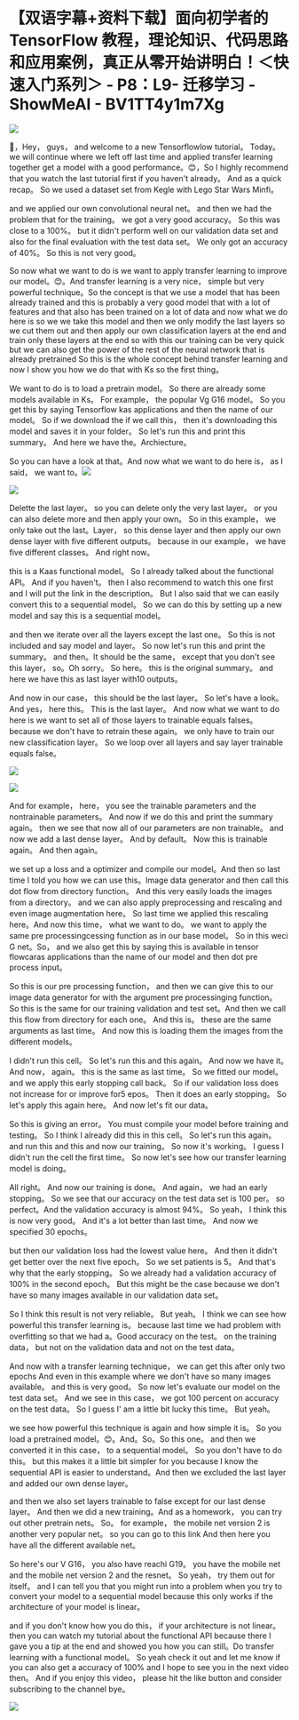 # 【双语字幕+资料下载】面向初学者的 TensorFlow 教程，理论知识、代码思路和应用案例，真正从零开始讲明白！＜快速入门系列＞ - P8：L9- 迁移学习 - ShowMeAI - BV1TT4y1m7Xg

![](img/61fab98aab26950654922e0fb57a2416_0.png)

🎼，Hey， guys， and welcome to a new Tensorflowlow tutorial。 Today。 we will continue where we left off last time and applied transfer learning together get a model with a good performance。😊，So I highly recommend that you watch the last tutorial first if you haven't already。 And as a quick recap。 So we used a dataset set from Kegle with Lego Star Wars Minfi。

 and we applied our own convolutional neural net。 and then we had the problem that for the training。 we got a very good accuracy。 So this was close to a 100%。 but it didn't perform well on our validation data set and also for the final evaluation with the test data set。 We only got an accuracy of 40%。 So this is not very good。

 So now what we want to do is we want to apply transfer learning to improve our model。😊。And transfer learning is a very nice， simple but very powerful technique。So the concept is that we use a model that has been already trained and this is probably a very good model that with a lot of features and that also has been trained on a lot of data and now what we do here is so we we take this model and then we only modify the last layers so we cut them out and then apply our own classification layers at the end and train only these layers at the end so with this our training can be very quick but we can also get the power of the rest of the neural network that is already pretrained So this is the whole concept behind transfer learning and now I show you how we do that with Ks so the first thing。

We want to do is to load a pretrain model。 So there are already some models available in Ks。 For example， the popular Vg G16 model。 So you get this by saying Tensorflow kas applications and then the name of our model。 So if we download the if we call this， then it's downloading this model and saves it in your folder。 So let's run this and print this summary。 And here we have the。Archiecture。

So you can have a look at that。And now what we want to do here is， as I said， we want to。![](img/61fab98aab26950654922e0fb57a2416_2.png)

![](img/61fab98aab26950654922e0fb57a2416_3.png)

Delette the last layer。 so you can delete only the very last layer。 or you can also delete more and then apply your own。 So in this example， we only take out the last。Layer， so this dense layer and then apply our own dense layer with five different outputs。 because in our example， we have five different classes。 And right now。

 this is a Kaas functional model。 So I already talked about the functional API。 And if you haven't。 then I also recommend to watch this one first and I will put the link in the description。 But I also said that we can easily convert this to a sequential model。 So we can do this by setting up a new model and say this is a sequential model。

 and then we iterate over all the layers except the last one。 So this is not included and say model and layer。 So now let's run this and print the summary。 and then。It should be the same， except that you don't see this layer， so。Oh sorry。 So here。 this is the original summary。 and here we have this as last layer with10 outputs。

 And now in our case， this should be the last layer。 So let's have a look。 And yes， here this。 This is the last layer。 And now what we want to do here is we want to set all of those layers to trainable equals falses。 because we don't have to retrain these again。 we only have to train our new classification layer。 So we loop over all layers and say layer trainable equals false。



![](img/61fab98aab26950654922e0fb57a2416_5.png)

![](img/61fab98aab26950654922e0fb57a2416_6.png)

And for example， here， you see the trainable parameters and the nontrainable parameters。 And now if we do this and print the summary again。 then we see that now all of our parameters are non trainable。 and now we add a last dense layer。 And by default。 Now this is trainable again。 And then again。

 we set up a loss and a optimizer and compile our model。And then so last time I told you how we can use this。Image data generator and then call this dot flow from directory function。 And this very easily loads the images from a directory。 and we can also apply preprocessing and rescaling and even image augmentation here。 So last time we applied this rescaling here。And now this time， what we want to do。 we want to apply the same pre processingcessing function as in our base model。 So in this weci G net。So， and we also get this by saying this is available in tensor flowcaras applications than the name of our model and then dot pre process input。

So this is our pre processing function， and then we can give this to our image data generator for with the argument pre processinging function。 So this is the same for our training validation and test set。And then we call this flow from directory for each one。 And this is。 these are the same arguments as last time。 And now this is loading them the images from the different models。

I didn't run this cell。 So let's run this and this again。 And now we have it。 And now， again。 this is the same as last time。 So we fitted our model。 and we apply this early stopping call back。 So if our validation loss does not increase for or improve for5 epos。 Then it does an early stopping。 So let's apply this again here。 And now let's fit our data。

 So this is giving an error。 You must compile your model before training and testing。 So I think I already did this in this cell。 So let's run this again。 and run this and this and now our training。 So now it's working。 I guess I didn't run the cell the first time。 So now let's see how our transfer learning model is doing。

All right。 And now our training is done。 And again， we had an early stopping。 So we see that our accuracy on the test data set is 100 per。 so perfect。And the validation accuracy is almost 94%。 So yeah， I think this is now very good。 And it's a lot better than last time。 And now we specified 30 epochs。

 but then our validation loss had the lowest value here。 And then it didn't get better over the next five epoch。 So we set patients is 5。 And that's why that the early stopping。 So we already had a validation accuracy of 100% in the second epoch。 But this might be the case because we don't have so many images available in our validation data set。

 So I think this result is not very reliable。 But yeah。 I think we can see how powerful this transfer learning is。 because last time we had problem with overfitting so that we had a。Good accuracy on the test。 on the training data， but not on the validation data and not on the test data。

 And now with a transfer learning technique， we can get this after only two epochs And even in this example where we don't have so many images available。 and this is very good。 So now let's evaluate our model on the test data set。 And we see in this case， we got 100 percent on accuracy on the test data。 So I guess I' am a little bit lucky this time。 But yeah。

 we see how powerful this technique is again and how simple it is。 So you load a pretrained model。😊。And。So。So this one。 and then we converted it in this case， to a sequential model。 So you don't have to do this。 but this makes it a little bit simpler for you because I know the sequential API is easier to understand。And then we excluded the last layer and added our own dense layer。

 and then we also set layers trainable to false except for our last dense layer。 And then we did a new training。And as a homework， you can try out other pretrain nets。 So。 for example， the mobile net version 2 is another very popular net。 so you can go to this link And then here you have all the different available net。

 So here's our V G16， you also have reachi G19。 you have the mobile net and the mobile net version 2 and the resnet。 So yeah， try them out for itself。 and I can tell you that you might run into a problem when you try to convert your model to a sequential model because this only works if the architecture of your model is linear。

 and if you don't know how you do this， if your architecture is not linear。 then you can watch my tutorial about the functional API because there I gave you a tip at the end and showed you how you can still。Do transfer learning with a functional model。 So yeah check it out and let me know if you can also get a accuracy of 100% and I hope to see you in the next video then。 And if you enjoy this video， please hit the like button and consider subscribing to the channel bye。



![](img/61fab98aab26950654922e0fb57a2416_8.png)
